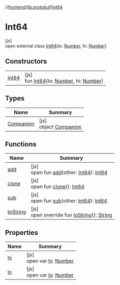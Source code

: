 //[frontend](../../../index.md)/[lib.protobuf](../index.md)/[Int64](index.md)

# Int64

[js]\
open external class [Int64](index.md)(lo: [Number](https://kotlinlang.org/api/latest/jvm/stdlib/kotlin/-number/index.html), hi: [Number](https://kotlinlang.org/api/latest/jvm/stdlib/kotlin/-number/index.html))

## Constructors

| | |
|---|---|
| [Int64](-int64.md) | [js]<br>fun [Int64](-int64.md)(lo: [Number](https://kotlinlang.org/api/latest/jvm/stdlib/kotlin/-number/index.html), hi: [Number](https://kotlinlang.org/api/latest/jvm/stdlib/kotlin/-number/index.html)) |

## Types

| Name | Summary |
|---|---|
| [Companion](-companion/index.md) | [js]<br>object [Companion](-companion/index.md) |

## Functions

| Name | Summary |
|---|---|
| [add](add.md) | [js]<br>open fun [add](add.md)(other: [Int64](index.md)): [Int64](index.md) |
| [clone](clone.md) | [js]<br>open fun [clone](clone.md)(): [Int64](index.md) |
| [sub](sub.md) | [js]<br>open fun [sub](sub.md)(other: [Int64](index.md)): [Int64](index.md) |
| [toString](to-string.md) | [js]<br>open override fun [toString](to-string.md)(): [String](https://kotlinlang.org/api/latest/jvm/stdlib/kotlin/-string/index.html) |

## Properties

| Name | Summary |
|---|---|
| [hi](hi.md) | [js]<br>open var [hi](hi.md): [Number](https://kotlinlang.org/api/latest/jvm/stdlib/kotlin/-number/index.html) |
| [lo](lo.md) | [js]<br>open var [lo](lo.md): [Number](https://kotlinlang.org/api/latest/jvm/stdlib/kotlin/-number/index.html) |
